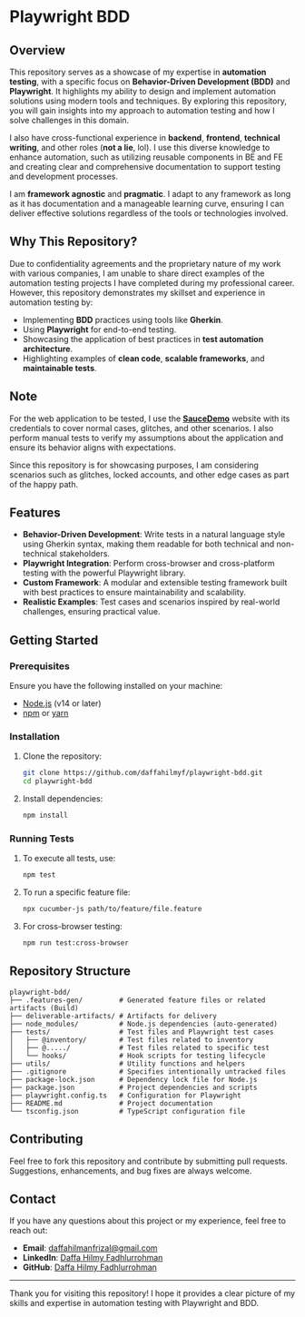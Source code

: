 # Playwright BDD

## Overview

This repository serves as a showcase of my expertise in **automation testing**, with a specific focus on **Behavior-Driven Development (BDD)** and **Playwright**. It highlights my ability to design and implement automation solutions using modern tools and techniques. By exploring this repository, you will gain insights into my approach to automation testing and how I solve challenges in this domain.

I also have cross-functional experience in **backend**, **frontend**, **technical writing**, and other roles (**not a lie**, lol). I use this diverse knowledge to enhance automation, such as utilizing reusable components in BE and FE and creating clear and comprehensive documentation to support testing and development processes.

I am **framework agnostic** and **pragmatic**. I adapt to any framework as long as it has documentation and a manageable learning curve, ensuring I can deliver effective solutions regardless of the tools or technologies involved.

## Why This Repository?

Due to confidentiality agreements and the proprietary nature of my work with various companies, I am unable to share direct examples of the automation testing projects I have completed during my professional career. However, this repository demonstrates my skillset and experience in automation testing by:

- Implementing **BDD** practices using tools like **Gherkin**.
- Using **Playwright** for end-to-end testing.
- Showcasing the application of best practices in **test automation architecture**.
- Highlighting examples of **clean code**, **scalable frameworks**, and **maintainable tests**.

## Note

For the web application to be tested, I use the [ **SauceDemo**](https://www.saucedemo.com/) website with its credentials to cover normal cases, glitches, and other scenarios. I also perform manual tests to verify my assumptions about the application and ensure its behavior aligns with expectations.

Since this repository is for showcasing purposes, I am considering scenarios such as glitches, locked accounts, and other edge cases as part of the happy path.


## Features

- **Behavior-Driven Development**: Write tests in a natural language style using Gherkin syntax, making them readable for both technical and non-technical stakeholders.
- **Playwright Integration**: Perform cross-browser and cross-platform testing with the powerful Playwright library.
- **Custom Framework**: A modular and extensible testing framework built with best practices to ensure maintainability and scalability.
- **Realistic Examples**: Test cases and scenarios inspired by real-world challenges, ensuring practical value.

## Getting Started

### Prerequisites

Ensure you have the following installed on your machine:

- [Node.js](https://nodejs.org/) (v14 or later)
- [npm](https://www.npmjs.com/) or [yarn](https://yarnpkg.com/)

### Installation

1. Clone the repository:

   ```bash
   git clone https://github.com/daffahilmyf/playwright-bdd.git
   cd playwright-bdd
   ```

2. Install dependencies:

   ```bash
   npm install
   ```

### Running Tests

1. To execute all tests, use:

   ```bash
   npm test
   ```

2. To run a specific feature file:

   ```bash
   npx cucumber-js path/to/feature/file.feature
   ```

3. For cross-browser testing:

   ```bash
   npm run test:cross-browser
   ```

## Repository Structure

```plaintext
playwright-bdd/
├── .features-gen/         # Generated feature files or related artifacts (Build)
├── deliverable-artifacts/ # Artifacts for delivery
├── node_modules/          # Node.js dependencies (auto-generated)
├── tests/                 # Test files and Playwright test cases
│   ├── @inventory/        # Test files related to inventory
│   ├── @...../            # Test files related to specific test
│   └── hooks/             # Hook scripts for testing lifecycle
├── utils/                 # Utility functions and helpers
├── .gitignore             # Specifies intentionally untracked files
├── package-lock.json      # Dependency lock file for Node.js
├── package.json           # Project dependencies and scripts
├── playwright.config.ts   # Configuration for Playwright
├── README.md              # Project documentation
└── tsconfig.json          # TypeScript configuration file

```

## Contributing

Feel free to fork this repository and contribute by submitting pull requests. Suggestions, enhancements, and bug fixes are always welcome.

## Contact

If you have any questions about this project or my experience, feel free to reach out:

- **Email**: daffahilmanfrizal@gmail.com
- **LinkedIn**: [Daffa Hilmy Fadhlurrohman](https://linkedin.com/in/daffahilmyf)
- **GitHub**: [Daffa Hilmy Fadhlurrohman](https://github.com/daffahilmyf)

---

Thank you for visiting this repository! I hope it provides a clear picture of my skills and expertise in automation testing with Playwright and BDD.
